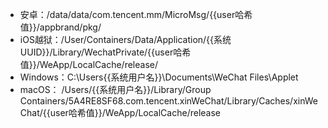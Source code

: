 - 安卓：/data/data/com.tencent.mm/MicroMsg/{{user哈希值}}/appbrand/pkg/
- iOS越狱：/User/Containers/Data/Application/{{系统UUID}}/Library/WechatPrivate/{{user哈希值}}/WeApp/LocalCache/release/
- Windows：C:\Users\{{系统用户名}}\Documents\WeChat Files\Applet
- macOS： /Users/{{系统用户名}}/Library/Group Containers/5A4RE8SF68.com.tencent.xinWeChat/Library/Caches/xinWeChat/{{user哈希值}}/WeApp/LocalCache/release